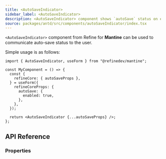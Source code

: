 ```yaml
---
title: <AutoSaveIndicator>
sidebar_label: <AutoSaveIndicator>
description: <AutoSaveIndicator> component shows `autoSave` status on edit actions.
source: packages/antd/src/components/autoSaveIndicator/index.tsx
---
```


`<AutoSaveIndicator>` component from Refine for **Mantine** can be used to communicate auto-save status to the user.

Simple usage is as follows:

```tsx
import { AutoSaveIndicator, useForm } from "@refinedev/mantine";

const MyComponent = () => {
  const {
    refineCore: { autoSaveProps },
  } = useForm({
    refineCoreProps: {
      autoSave: {
        enabled: true,
      },
    },
  });

  return <AutoSaveIndicator {...autoSaveProps} />;
};
```

## API Reference

### Properties

<PropsTable module="@refinedev/mantine/AutoSaveIndicator" />
